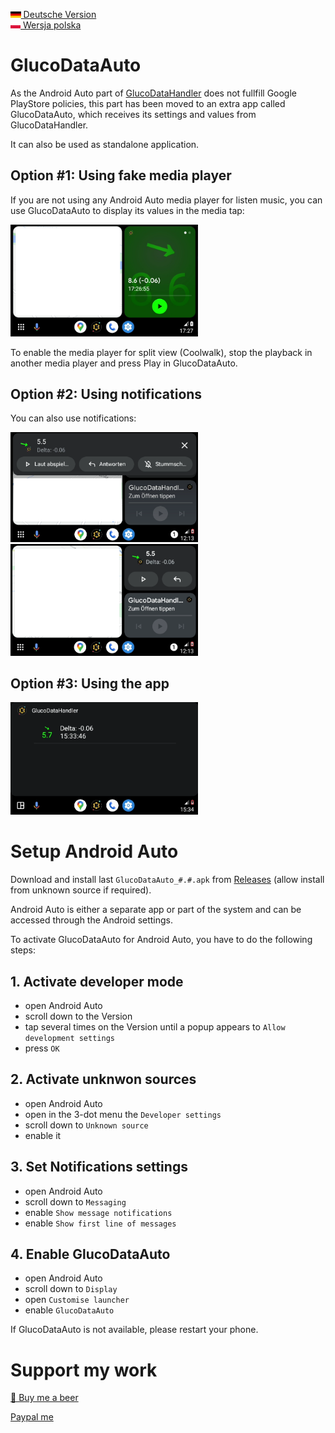 [<img src='images/de.png' height=10> Deutsche Version](README_DE.md)  
[<img src='images/pl.png' height=10> Wersja polska](README_PL.md)

# GlucoDataAuto

As the Android Auto part of [GlucoDataHandler](https://github.com/pachi81/GlucoDataHandler/blob/master/README.md) does not fullfill Google PlayStore policies, this part has been moved to an extra app called GlucoDataAuto, which receives its settings and values from GlucoDataHandler. 

It can also be used as standalone application.

## Option #1: Using fake media player
If you are not using any Android Auto media player for listen music, you can use GlucoDataAuto to display its values in the media tap:

<img src='images/AA_media.png' width=300>

To enable the media player for split view (Coolwalk), stop the playback in another media player and press Play in GlucoDataAuto.

## Option #2: Using notifications

You can also use notifications:

<img src='images/AA_notification.png' width=300> <img src='images/AA_notification_view.png' width=300>

## Option #3: Using the app

<img src='images/AA_App.png' width=300>

# Setup Android Auto

Download and install last `GlucoDataAuto_#.#.apk` from [Releases](https://github.com/pachi81/GlucoDataAuto/releases) (allow install from unknown source if required).

Android Auto is either a separate app or part of the system and can be accessed through the Android settings.

To activate GlucoDataAuto for Android Auto, you have to do the following steps:

## 1. Activate developer mode

- open Android Auto
- scroll down to the Version
- tap several times on the Version until a popup appears to `Allow development settings`
- press `OK`

## 2. Activate unknwon sources

- open Android Auto
- open in the 3-dot menu the `Developer settings`
- scroll down to `Unknown source`
- enable it

## 3. Set Notifications settings

- open Android Auto
- scroll down to `Messaging`
- enable `Show message notifications`
- enable `Show first line of messages`

## 4. Enable GlucoDataAuto

- open Android Auto
- scroll down to `Display`
- open `Customise launcher`
- enable `GlucoDataAuto`

If GlucoDataAuto is not available, please restart your phone.

# Support my work
[🍺 Buy me a beer](https://www.buymeacoffee.com/pachi81)

[Paypal me](https://paypal.me/pachi81)
